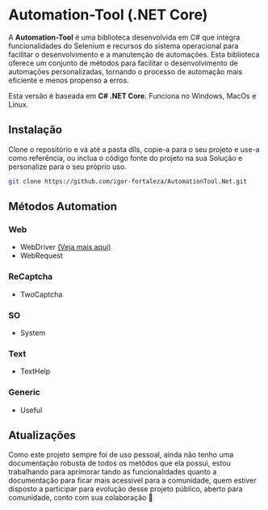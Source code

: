 # Automation-Tool (.NET Core)

A **Automation-Tool** é uma biblioteca desenvolvida em C# que integra funcionalidades do Selenium e recursos do sistema operacional para facilitar o desenvolvimento e a manutenção de automações. Esta biblioteca oferece um conjunto de métodos para facilitar o desenvolvimento de automações personalizadas, tornando o processo de automação mais eficiente e menos propenso a erros.

Esta versão é baseada em **C# .NET Core.** Funciona no Windows, MacOs e Linux.

## Instalação

Clone o repositório e vá até a pasta dlls, copie-a para o seu projeto e use-a como referência, ou inclua o código fonte do projeto na sua Solução e personalize para o seu próprio uso.

```bash
git clone https://github.com/igor-fortaleza/AutomationTool.Net.git
```

## Métodos Automation

### Web

- WebDriver [(Veja mais aqui)](docs/web/webdrive.md)
- WebRequest

### ReCaptcha

- TwoCaptcha

### SO

- System

### Text

- TextHelp

### Generic

- Useful

## Atualizações

Como este projeto sempre foi de uso pessoal, ainda não tenho uma documentação robusta de todos os metódos que ela possui, estou trabalhando para aprimorar tando as funcionalidades quanto a documentação para ficar mais acessivel para a comunidade, quem estiver disposto a participar para evolução desse projeto público, aberto para comunidade, conto com sua colaboração 🤟
